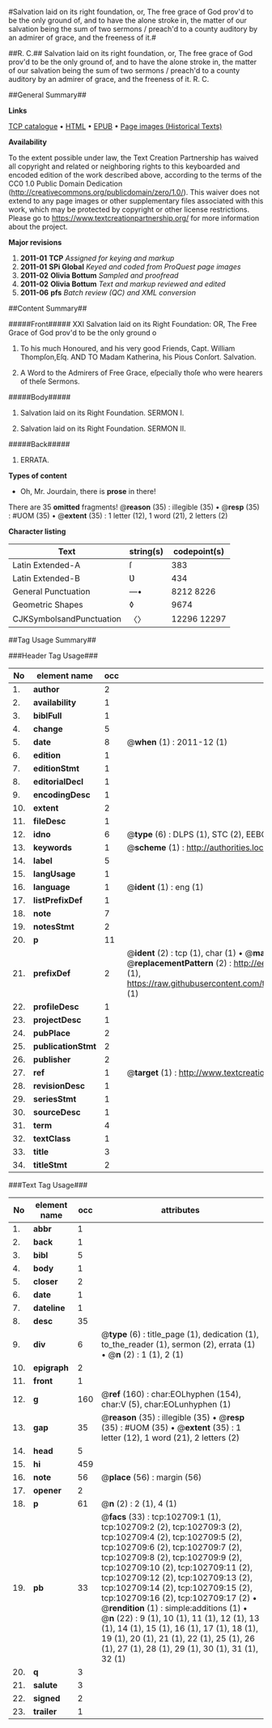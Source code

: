 #Salvation laid on its right foundation, or, The free grace of God prov'd to be the only ground of, and to have the alone stroke in, the matter of our salvation being the sum of two sermons / preach'd to a county auditory by an admirer of grace, and the freeness of it.#

##R. C.##
Salvation laid on its right foundation, or, The free grace of God prov'd to be the only ground of, and to have the alone stroke in, the matter of our salvation being the sum of two sermons / preach'd to a county auditory by an admirer of grace, and the freeness of it.
R. C.

##General Summary##

**Links**

[TCP catalogue](http://www.ota.ox.ac.uk/tcp/)  • 
[HTML](http://tei.it.ox.ac.uk/tcp/Texts-HTML/free/A31/A31174.html)  • 
[EPUB](http://tei.it.ox.ac.uk/tcp/Texts-EPUB/free/A31/A31174.epub) • 
[Page images (Historical Texts)](https://historicaltexts.jisc.ac.uk/eebo-14707621e)

**Availability**

To the extent possible under law, the Text Creation Partnership has waived all copyright and related or neighboring rights to this keyboarded and encoded edition of the work described above, according to the terms of the CC0 1.0 Public Domain Dedication (http://creativecommons.org/publicdomain/zero/1.0/). This waiver does not extend to any page images or other supplementary files associated with this work, which may be protected by copyright or other license restrictions. Please go to https://www.textcreationpartnership.org/ for more information about the project.

**Major revisions**

1. __2011-01__ __TCP__ *Assigned for keying and markup*
1. __2011-01__ __SPi Global__ *Keyed and coded from ProQuest page images*
1. __2011-02__ __Olivia Bottum__ *Sampled and proofread*
1. __2011-02__ __Olivia Bottum__ *Text and markup reviewed and edited*
1. __2011-06__ __pfs__ *Batch review (QC) and XML conversion*

##Content Summary##

#####Front#####
XXI Salvation laid on its Right Foundation: OR, The Free Grace of God prov'd to be the only ground o
1. To his much Honoured, and his very good Friends, Capt. William Thompſon,Eſq. AND TO Madam Katherina, his Pious Conſort. Salvation.

1. A Word to the Admirers of Free Grace, eſpecially thoſe who were hearers of theſe Sermons.

#####Body#####

1. Salvation laid on its Right Foundation. SERMON I.

1. Salvation laid on its Right Foundation. SERMON II.

#####Back#####

1. ERRATA.

**Types of content**

  * Oh, Mr. Jourdain, there is **prose** in there!

There are 35 **omitted** fragments! 
 @__reason__ (35) : illegible (35)  •  @__resp__ (35) : #UOM (35)  •  @__extent__ (35) : 1 letter (12), 1 word (21), 2 letters (2)

**Character listing**


|Text|string(s)|codepoint(s)|
|---|---|---|
|Latin Extended-A|ſ|383|
|Latin Extended-B|Ʋ|434|
|General Punctuation|—•|8212 8226|
|Geometric Shapes|◊|9674|
|CJKSymbolsandPunctuation|〈〉|12296 12297|

##Tag Usage Summary##

###Header Tag Usage###

|No|element name|occ|attributes|
|---|---|---|---|
|1.|__author__|2||
|2.|__availability__|1||
|3.|__biblFull__|1||
|4.|__change__|5||
|5.|__date__|8| @__when__ (1) : 2011-12 (1)|
|6.|__edition__|1||
|7.|__editionStmt__|1||
|8.|__editorialDecl__|1||
|9.|__encodingDesc__|1||
|10.|__extent__|2||
|11.|__fileDesc__|1||
|12.|__idno__|6| @__type__ (6) : DLPS (1), STC (2), EEBO-CITATION (1), OCLC (1), VID (1)|
|13.|__keywords__|1| @__scheme__ (1) : http://authorities.loc.gov/ (1)|
|14.|__label__|5||
|15.|__langUsage__|1||
|16.|__language__|1| @__ident__ (1) : eng (1)|
|17.|__listPrefixDef__|1||
|18.|__note__|7||
|19.|__notesStmt__|2||
|20.|__p__|11||
|21.|__prefixDef__|2| @__ident__ (2) : tcp (1), char (1)  •  @__matchPattern__ (2) : ([0-9\-]+):([0-9IVX]+) (1), (.+) (1)  •  @__replacementPattern__ (2) : http://eebo.chadwyck.com/downloadtiff?vid=$1&page=$2 (1), https://raw.githubusercontent.com/textcreationpartnership/Texts/master/tcpchars.xml#$1 (1)|
|22.|__profileDesc__|1||
|23.|__projectDesc__|1||
|24.|__pubPlace__|2||
|25.|__publicationStmt__|2||
|26.|__publisher__|2||
|27.|__ref__|1| @__target__ (1) : http://www.textcreationpartnership.org/docs/. (1)|
|28.|__revisionDesc__|1||
|29.|__seriesStmt__|1||
|30.|__sourceDesc__|1||
|31.|__term__|4||
|32.|__textClass__|1||
|33.|__title__|3||
|34.|__titleStmt__|2||


###Text Tag Usage###

|No|element name|occ|attributes|
|---|---|---|---|
|1.|__abbr__|1||
|2.|__back__|1||
|3.|__bibl__|5||
|4.|__body__|1||
|5.|__closer__|2||
|6.|__date__|1||
|7.|__dateline__|1||
|8.|__desc__|35||
|9.|__div__|6| @__type__ (6) : title_page (1), dedication (1), to_the_reader (1), sermon (2), errata (1)  •  @__n__ (2) : 1 (1), 2 (1)|
|10.|__epigraph__|2||
|11.|__front__|1||
|12.|__g__|160| @__ref__ (160) : char:EOLhyphen (154), char:V (5), char:EOLunhyphen (1)|
|13.|__gap__|35| @__reason__ (35) : illegible (35)  •  @__resp__ (35) : #UOM (35)  •  @__extent__ (35) : 1 letter (12), 1 word (21), 2 letters (2)|
|14.|__head__|5||
|15.|__hi__|459||
|16.|__note__|56| @__place__ (56) : margin (56)|
|17.|__opener__|2||
|18.|__p__|61| @__n__ (2) : 2 (1), 4 (1)|
|19.|__pb__|33| @__facs__ (33) : tcp:102709:1 (1), tcp:102709:2 (2), tcp:102709:3 (2), tcp:102709:4 (2), tcp:102709:5 (2), tcp:102709:6 (2), tcp:102709:7 (2), tcp:102709:8 (2), tcp:102709:9 (2), tcp:102709:10 (2), tcp:102709:11 (2), tcp:102709:12 (2), tcp:102709:13 (2), tcp:102709:14 (2), tcp:102709:15 (2), tcp:102709:16 (2), tcp:102709:17 (2)  •  @__rendition__ (1) : simple:additions (1)  •  @__n__ (22) : 9 (1), 10 (1), 11 (1), 12 (1), 13 (1), 14 (1), 15 (1), 16 (1), 17 (1), 18 (1), 19 (1), 20 (1), 21 (1), 22 (1), 25 (1), 26 (1), 27 (1), 28 (1), 29 (1), 30 (1), 31 (1), 32 (1)|
|20.|__q__|3||
|21.|__salute__|3||
|22.|__signed__|2||
|23.|__trailer__|1||
